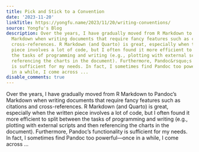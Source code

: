 ```yaml
---
title: Pick and Stick to a Convention
date: '2023-11-20'
linkTitle: https://yongfu.name/2023/11/20/writing-conventions/
source: Yongfu's Blog
description: Over the years, I have gradually moved from R Markdown to Pandoc&rsquo;s
  Markdown when writing documents that require fancy features such as citations and
  cross-references. R Markdown (and Quarto) is great, especially when the written
  piece involves a lot of code, but I often found it more efficient to split between
  the tasks of programming and writing (e.g., plotting with external scripts and then
  referencing the charts in the document). Furthermore, Pandoc&rsquo;s functionality
  is sufficient for my needs. In fact, I sometimes find Pandoc too powerful&mdash;once
  in a while, I come across ...
disable_comments: true
---
```

Over the years, I have gradually moved from R Markdown to Pandoc&rsquo;s Markdown when writing documents that require fancy features such as citations and cross-references. R Markdown (and Quarto) is great, especially when the written piece involves a lot of code, but I often found it more efficient to split between the tasks of programming and writing (e.g., plotting with external scripts and then referencing the charts in the document). Furthermore, Pandoc&rsquo;s functionality is sufficient for my needs. In fact, I sometimes find Pandoc too powerful&mdash;once in a while, I come across ...